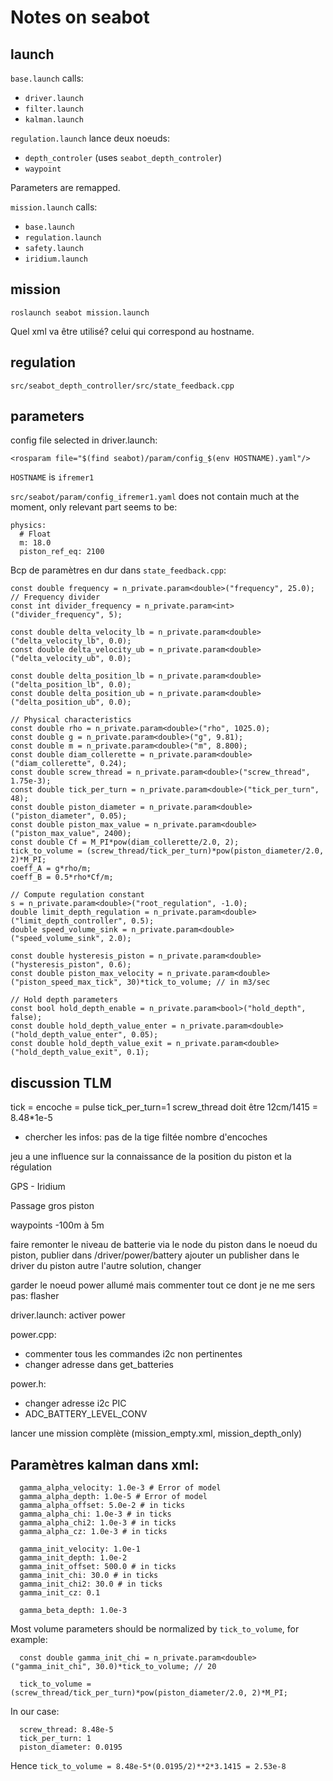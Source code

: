 
# Notes on seabot


## launch 

`base.launch` calls:

- `driver.launch`
- `filter.launch`
- `kalman.launch`

`regulation.launch` lance deux noeuds:
- `depth_controler` (uses `seabot_depth_controler`)
-  `waypoint`

Parameters are remapped.

`mission.launch` calls:

- `base.launch`
- `regulation.launch`
- `safety.launch`
- `iridium.launch`


## mission

```
roslaunch seabot mission.launch
```

Quel xml va être utilisé? celui qui correspond au hostname.


## regulation

`src/seabot_depth_controller/src/state_feedback.cpp`

## parameters

config file selected in driver.launch:
```
<rosparam file="$(find seabot)/param/config_$(env HOSTNAME).yaml"/>
```

`HOSTNAME` is `ifremer1`

`src/seabot/param/config_ifremer1.yaml` does not contain much at the moment,
only relevant part seems to be:

```
physics:
  # Float
  m: 18.0
  piston_ref_eq: 2100
```

Bcp de paramètres en dur dans `state_feedback.cpp`:

```
const double frequency = n_private.param<double>("frequency", 25.0);
// Frequency divider
const int divider_frequency = n_private.param<int>("divider_frequency", 5);

const double delta_velocity_lb = n_private.param<double>("delta_velocity_lb", 0.0);
const double delta_velocity_ub = n_private.param<double>("delta_velocity_ub", 0.0);

const double delta_position_lb = n_private.param<double>("delta_position_lb", 0.0);
const double delta_position_ub = n_private.param<double>("delta_position_ub", 0.0);

// Physical characteristics
const double rho = n_private.param<double>("rho", 1025.0);
const double g = n_private.param<double>("g", 9.81);
const double m = n_private.param<double>("m", 8.800);
const double diam_collerette = n_private.param<double>("diam_collerette", 0.24);
const double screw_thread = n_private.param<double>("screw_thread", 1.75e-3);
const double tick_per_turn = n_private.param<double>("tick_per_turn", 48);
const double piston_diameter = n_private.param<double>("piston_diameter", 0.05);
const double piston_max_value = n_private.param<double>("piston_max_value", 2400);
const double Cf = M_PI*pow(diam_collerette/2.0, 2);
tick_to_volume = (screw_thread/tick_per_turn)*pow(piston_diameter/2.0, 2)*M_PI;
coeff_A = g*rho/m;
coeff_B = 0.5*rho*Cf/m;

// Compute regulation constant
s = n_private.param<double>("root_regulation", -1.0);
double limit_depth_regulation = n_private.param<double>("limit_depth_controller", 0.5);
double speed_volume_sink = n_private.param<double>("speed_volume_sink", 2.0);

const double hysteresis_piston = n_private.param<double>("hysteresis_piston", 0.6);
const double piston_max_velocity = n_private.param<double>("piston_speed_max_tick", 30)*tick_to_volume; // in m3/sec

// Hold depth parameters
const bool hold_depth_enable = n_private.param<bool>("hold_depth", false);
const double hold_depth_value_enter = n_private.param<double>("hold_depth_value_enter", 0.05);
const double hold_depth_value_exit = n_private.param<double>("hold_depth_value_exit", 0.1);
```


## discussion TLM

tick = encoche = pulse
tick_per_turn=1
screw_thread doit être 12cm/1415 = 8.48*1e-5

- chercher les infos:
pas de la tige filtée
nombre d'encoches


jeu a une influence sur la connaissance de la position du piston et la régulation

GPS - Iridium

Passage gros piston 

waypoints -100m à 5m

faire remonter le niveau de batterie via le node du piston
dans le noeud du piston, publier dans /driver/power/battery
ajouter un publisher dans le driver du piston
autre l'autre solution, changer

garder le noeud power allumé mais commenter tout ce dont je ne me sers pas: flasher

driver.launch: activer power

power.cpp:
- commenter tous les commandes i2c non pertinentes
- changer adresse dans get_batteries

power.h:
- changer adresse i2c PIC
- ADC_BATTERY_LEVEL_CONV

lancer une mission complète (mission_empty.xml, mission_depth_only)


## Paramètres kalman dans xml:

```
  gamma_alpha_velocity: 1.0e-3 # Error of model
  gamma_alpha_depth: 1.0e-5 # Error of model
  gamma_alpha_offset: 5.0e-2 # in ticks
  gamma_alpha_chi: 1.0e-3 # in ticks
  gamma_alpha_chi2: 1.0e-3 # in ticks
  gamma_alpha_cz: 1.0e-3 # in ticks

  gamma_init_velocity: 1.0e-1
  gamma_init_depth: 1.0e-2
  gamma_init_offset: 500.0 # in ticks
  gamma_init_chi: 30.0 # in ticks
  gamma_init_chi2: 30.0 # in ticks
  gamma_init_cz: 0.1

  gamma_beta_depth: 1.0e-3
```

Most volume parameters should be normalized by `tick_to_volume`, for example:

```
  const double gamma_init_chi = n_private.param<double>("gamma_init_chi", 30.0)*tick_to_volume; // 20
```

```
  tick_to_volume = (screw_thread/tick_per_turn)*pow(piston_diameter/2.0, 2)*M_PI;
```

In our case:

```
  screw_thread: 8.48e-5
  tick_per_turn: 1
  piston_diameter: 0.0195
```

Hence `tick_to_volume = 8.48e-5*(0.0195/2)**2*3.1415 = 2.53e-8`


